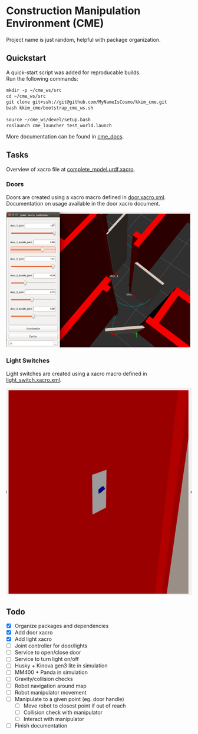 # Construction Manipulation Environment (CME)
Project name is just random, helpful with package organization.

## Quickstart
A quick-start script was added for reproducable builds.  
Run the following commands:
```
mkdir -p ~/cme_ws/src
cd ~/cme_ws/src
git clone git+ssh://git@github.com/MyNameIsCosmo/kkim_cme.git
bash kkim_cme/bootstrap_cme_ws.sh

source ~/cme_ws/devel/setup.bash
roslaunch cme_launcher test_world.launch
```

More documentation can be found in [cme_docs](cme_docs/docs).

## Tasks
Overview of xacro file at [complete_model.urdf.xacro](cme_description/urdf/complete_model.urdf.xacro).

### Doors
Doors are created using a xacro macro defined in [door.xacro.xml](cme_description/urdf/door.xacro.xml).  
Documentation on usage available in the door xacro document.

![](cme_docs/docs/assets/img/door_joint_trail.png)

### Light Switches
Light switches are created using a xacro macro defined in [light_switch.xacro.xml](cme_description/urdf/light_switch.xacro.xml).

![](cme_docs/docs/assets/img/light_switch.png)

## Todo
- [x] Organize packages and dependencies
- [x] Add door xacro
- [x] Add light xacro
- [ ] Joint controller for door/lights
- [ ] Service to open/close door
- [ ] Service to turn light on/off
- [ ] Husky + Kinova gen3 lite in simulation
- [ ] MM400 + Panda in simulation
- [ ] Gravity/collision checks
- [ ] Robot navigation around map
- [ ] Robot manipulator movement
- [ ] Manipulate to a given point (eg. door handle)
	- [ ] Move robot to closest point if out of reach
	- [ ] Collision check with manipulator
	- [ ] Interact with manipulator
- [ ] Finish documentation
